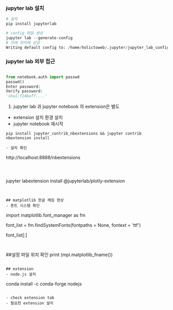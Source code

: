 ### jupyter lab 설치 

```python
# 설치 
pip install jupyterlab

# config 파일 생성 
jupyter lab --generate-config
# 아래 위치에 성성
Writing default config to: /home/holictoweb/.jupyter/jupyter_lab_config.py

```

### jupyter lab 외부 접근 

```python

from notebook.auth import passwd
passwd()
Enter password: 
Verify password: 
'sha1:f24baff....' 


```


1. jupyter lab 과 jupyter notebook 의 extension은 별도


- extension 설치 환경 설치 
- jupyter notebook 재시작 
```
pip install jupyter_contrib_nbextensions && jupyter contrib nbextension install 
```


```
- 설치 확인
```
http://localhost:8888/nbextensions  
```



```
jupyter labextension install @jupyterlab/plotly-extension
```


## matplotlib 한글 깨짐 현상 
- 폰트 시스템 확인
```
import matplotlib.font_manager as fm

font_list = fm.findSystemFonts(fontpaths = None, fontext = 'ttf')

font_list[:]
```


```
##설정 파일 위치 확인
print (mpl.matplotlib_fname())
```

## extension
- node.js 설치 
```
conda install -c conda-forge nodejs
```

- check extension tab
- 필요한 extension 설치 


